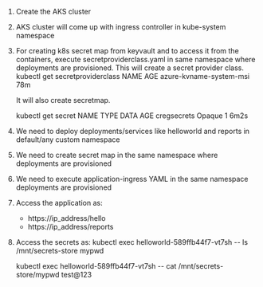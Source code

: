 1. Create the AKS cluster
2. AKS cluster will come up with ingress controller in kube-system namespace
3. For creating k8s secret map from keyvault and to access it from the containers, execute secretproviderclass.yaml in same namespace where deployments are provisioned. This will create a secret provider class.
   kubectl get secretproviderclass
   NAME                      AGE
   azure-kvname-system-msi   78m
	
   It will also create secretmap.
   
   kubectl get secret
   NAME                  TYPE                                  DATA   AGE
   cregsecrets           Opaque                                1      6m2s
   
4. We need to deploy deployments/services like helloworld and reports in default/any custom namespace
5. We need to create secret map in the same namespace where deployments are provisioned
6. We need to execute application-ingress YAML in the same namespace deployments are provisioned
7. Access the application as: 
   - https://ip_address/hello 
   - https://ip_address/reports
8. Access the secrets as:
   kubectl exec helloworld-589ffb44f7-vt7sh -- ls /mnt/secrets-store
   mypwd

   kubectl exec helloworld-589ffb44f7-vt7sh -- cat /mnt/secrets-store/mypwd
   test@123